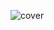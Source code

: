 ![cover](https://user-images.githubusercontent.com/5357529/204333150-3bcc725a-3841-4027-8f07-415443585924.jpg)
